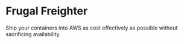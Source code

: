 # Frugal Freighter

Ship your containers into AWS as cost effectively as possible without sacrificing availability.
